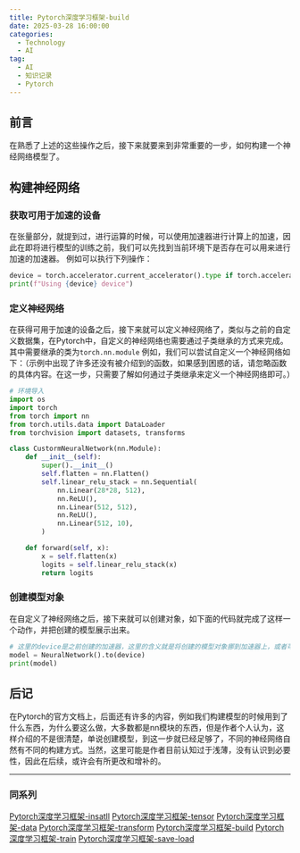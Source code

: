 ```yaml
---
title: Pytorch深度学习框架-build
date: 2025-03-28 16:00:00
categories:
  - Technology
  - AI
tag:
  - AI
  - 知识记录
  - Pytorch
---
```

## 前言
在熟悉了上述的这些操作之后，接下来就要来到非常重要的一步，如何构建一个神经网络模型了。

## 构建神经网络
### 获取可用于加速的设备
在张量部分，就提到过，进行运算的时候，可以使用加速器进行计算上的加速，因此在即将进行模型的训练之前，我们可以先找到当前环境下是否存在可以用来进行加速的加速器。
例如可以执行下列操作：
```py
device = torch.accelerator.current_accelerator().type if torch.accelerator.is_available() else "cpu"
print(f"Using {device} device")
```

### 定义神经网络
在获得可用于加速的设备之后，接下来就可以定义神经网络了，类似与之前的自定义数据集，在Pytorch中，自定义的神经网络也需要通过子类继承的方式来完成。
其中需要继承的类为`torch.nn.module`
例如，我们可以尝试自定义一个神经网络如下：（示例中出现了许多还没有被介绍到的函数，如果感到困惑的话，请忽略函数的具体内容。在这一步，只需要了解如何通过子类继承来定义一个神经网络即可。）
```py
# 环境导入
import os
import torch
from torch import nn
from torch.utils.data import DataLoader
from torchvision import datasets, transforms

class CustormNeuralNetwork(nn.Module):
    def __init__(self):
        super().__init__()
        self.flatten = nn.Flatten()
        self.linear_relu_stack = nn.Sequential(
            nn.Linear(28*28, 512),
            nn.ReLU(),
            nn.Linear(512, 512),
            nn.ReLU(),
            nn.Linear(512, 10),
        )

    def forward(self, x):
        x = self.flatten(x)
        logits = self.linear_relu_stack(x)
        return logits
```

### 创建模型对象
在自定义了神经网络之后，接下来就可以创建对象，如下面的代码就完成了这样一个动作，并把创建的模型展示出来。
```py
# 这里的device是之前创建的加速器，这里的含义就是将创建的模型对象挪到加速器上，或者可以直接表述为在加速器上创建模型。
model = NeuralNetwork().to(device)
print(model)
```

## 后记
在Pytorch的官方文档上，后面还有许多的内容，例如我们构建模型的时候用到了什么东西，为什么要这么做，大多数都是nn模块的东西，但是作者个人认为，这样介绍的不是很清楚，单说创建模型，到这一步就已经足够了，不同的神经网络自然有不同的构建方式。当然，这里可能是作者目前认知过于浅薄，没有认识到必要性，因此在后续，或许会有所更改和增补的。

---
### 同系列
[Pytorch深度学习框架-insatll](https://blog.cflmy.cn/2025/03/18/Technology/AI/Pytorch-install/)
[Pytorch深度学习框架-tensor](https://blog.cflmy.cn/2025/03/18/Technology/AI/Pytorch-tensor/)
[Pytorch深度学习框架-data](https://blog.cflmy.cn/2025/03/20/Technology/AI/Pytorch-data/)
[Pytorch深度学习框架-transform](https://blog.cflmy.cn/2025/03/26/Technology/AI/Pytorch-transform/)
[Pytorch深度学习框架-build](https://blog.cflmy.cn/2025/03/28/Technology/AI/Pytorch-build/)
[Pytorch深度学习框架-train](https://blog.cflmy.cn/2025/04/01/Technology/AI/Pytorch-train/)
[Pytorch深度学习框架-save-load](https://blog.cflmy.cn/2025/04/02/Technology/AI/Pytorch-save-load/)